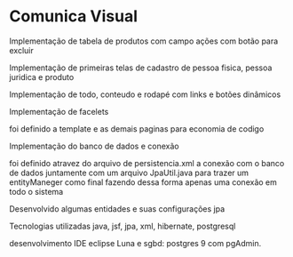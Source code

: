 Comunica Visual
==============

Implementação de tabela de produtos com campo ações com botão para excluir

Implementação de primeiras telas de cadastro de pessoa fisica, pessoa juridica e produto

Implementação de todo, conteudo e rodapé com links e botões dinâmicos

Implementação de facelets

foi definido a template e as demais paginas para economia de codigo

Implementação do banco de dados e conexão

foi definido atravez do arquivo de persistencia.xml a conexão com o banco de dados
juntamente com um arquivo JpaUtil.java para trazer um entityManeger como final
fazendo dessa forma apenas uma conexão em todo o sistema

Desenvolvido algumas entidades e suas configurações jpa

Tecnologias utilizadas java, jsf, jpa, xml, hibernate, postgresql

desenvolvimento IDE eclipse Luna e sgbd: postgres 9 com pgAdmin.